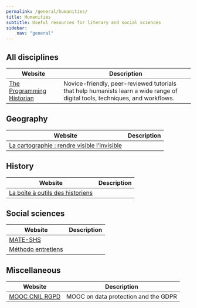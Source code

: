 ```yaml
---
permalink: /general/humanities/
title: Humanities
subtitle: Useful resources for literary and social sciences
sidebar:
    nav: "general"
---
```


## All disciplines

| Website                                                        | Description                                                                                                                  |
| -------------------------------------------------------------- | ---------------------------------------------------------------------------------------------------------------------------- |
| [The Programming Historian](https://programminghistorian.org/) | Novice-friendly, peer-reviewed tutorials that help humanists learn a wide range of digital tools, techniques, and workflows. |

## Geography

| Website                                                                                                                             | Description |
| ----------------------------------------------------------------------------------------------------------------------------------- | ----------- |
| [La cartographie : rendre visible l'invisible](https://zestedesavoir.com/tutoriels/1298/la-cartographie-rendre-visible-linvisible/) |             |

## History

| Website                                                            | Description |
| ------------------------------------------------------------------ | ----------- |
| [La boîte à outils des historiens](https://www.boiteaoutils.info/) |             |

## Social sciences

| Website                                                   | Description |
| --------------------------------------------------------- | ----------- |
| [MATE-SHS](https://mate-shs.cnrs.fr/ressources/)          |             |
| [Méthodo entretiens](https://dysolab.hypotheses.org/2067) |             |

## Miscellaneous

| Website                                         | Description                          |
| ----------------------------------------------- | ------------------------------------ |
| [MOOC CNIL RGPD](https://atelier-rgpd.cnil.fr/) | MOOC on data protection and the GDPR |
